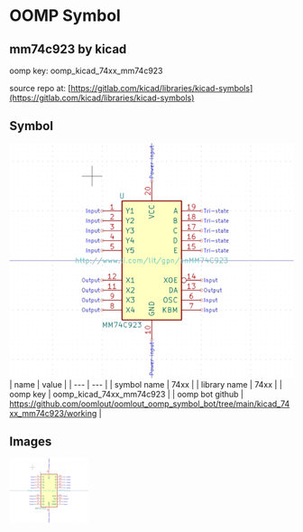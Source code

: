 # OOMP Symbol  
## mm74c923  by kicad  
  
oomp key: oomp_kicad_74xx_mm74c923  
  
source repo at: [https://gitlab.com/kicad/libraries/kicad-symbols](https://gitlab.com/kicad/libraries/kicad-symbols)  
## Symbol  
  
[![working.png](working_600.png)](working.png)  
| name | value | 
| --- | --- | 
| symbol name | 74xx | 
| library name | 74xx | 
| oomp key | oomp_kicad_74xx_mm74c923 | 
| oomp bot github | https://github.com/oomlout/oomlout_oomp_symbol_bot/tree/main/kicad_74xx_mm74c923/working | 
## Images  
  
[![working.png](working_140.png)](working.png)  
